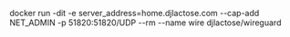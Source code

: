 docker run -dit -e server_address=home.djlactose.com --cap-add NET_ADMIN -p 51820:51820/UDP --rm --name wire djlactose/wireguard